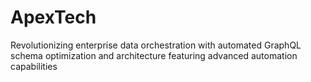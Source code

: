 # ApexTech
Revolutionizing enterprise data orchestration with automated GraphQL schema optimization and architecture featuring advanced automation capabilities
